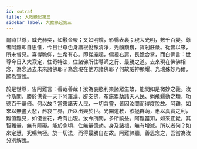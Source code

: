 ```yaml
---
id: sutra4
title: 大教緣起第三
sidebar_label: 大教緣起第三
---
```


爾時世尊，威光赫奕，如融金聚；又如明鏡，影暢表裏；現大光明，數千百變。尊者阿難即自思惟，今日世尊色身諸根悅豫清淨，光顏巍巍，寶剎莊嚴。從昔以來，所未曾見。喜得瞻仰，生希有心。即從座起，偏袒右肩，長跪合掌，而白佛言：世尊今日入大寂定，住奇特法，住諸佛所住導師之行、最勝之道。去來現在佛佛相念，為念過去未來諸佛耶？為念現在他方諸佛耶？何故威神顯耀、光瑞殊妙乃爾，願為宣說。

於是世尊，告阿難言：善哉善哉！汝為哀愍利樂諸眾生故，能問如是微妙之義。汝今斯問，勝於供養一天下阿羅漢、辟支佛，布施累劫諸天人民、蜎飛蠕動之類，功德百千萬倍。何以故？當來諸天人民，一切含靈，皆因汝問而得度脫故。阿難，如來以無盡大悲，矜哀三界，所以出興於世。光闡道教，欲拯群萌，惠以真實之利，難值難見，如優曇花，希有出現。汝今所問，多所饒益。阿難當知，如來正覺，其智難量，無有障礙。能於念頃，住無量億劫。身及諸根，無有增減。所以者何？如來定慧，究暢無極。於一切法，而得最勝自在故。阿難諦聽，善思念之，吾當為汝分別解說。